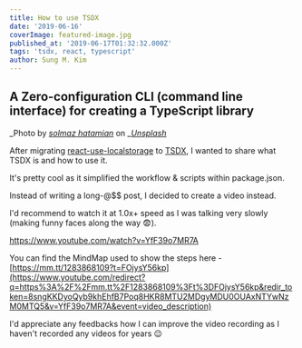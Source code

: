 ```yaml
---
title: How to use TSDX
date: '2019-06-16'
coverImage: featured-image.jpg
published_at: '2019-06-17T01:32:32.000Z'
tags: 'tsdx, react, typescript'
author: Sung M. Kim
---
```


## A Zero-configuration CLI (command line interface) for creating a TypeScript library

_Photo by _[_solmaz hatamian_](https://unsplash.com/@solmaz67?utm_source=unsplash&utm_medium=referral&utm_content=creditCopyText)_ on _[_Unsplash_](https://unsplash.com/search/photos/typescript?utm_source=unsplash&utm_medium=referral&utm_content=creditCopyText)

After migrating [react-use-localstorage](https://www.npmjs.com/package/react-use-localstorage) to [TSDX](https://www.npmjs.com/package/tsdx), I wanted to share what TSDX is and how to use it.

It's pretty cool as it simplified the workflow & scripts within package.json.

Instead of writing a long-@$$ post, I decided to create a video instead.

I'd recommend to watch it at 1.0x+ speed as I was talking very slowly (making funny faces along the way 😨).

https://www.youtube.com/watch?v=YfF39o7MR7A

You can find the MindMap used to show the steps here - [https://mm.tt/1283868109?t=FOjysY56kp](https://www.youtube.com/redirect?q=https%3A%2F%2Fmm.tt%2F1283868109%3Ft%3DFOjysY56kp&redir_token=8sngKKDyoQyb9khEhfB7Poq8HKR8MTU2MDgyMDU0OUAxNTYwNzM0MTQ5&v=YfF39o7MR7A&event=video_description)

I'd appreciate any feedbacks how I can improve the video recording as I haven't recorded any videos for years 😉

